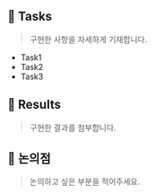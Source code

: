 ## 📝 Tasks

> 구현한 사항을 자세하게 기재합니다.

- Task1
- Task2
- Task3

## 📝 Results

> 구현한 결과를 첨부합니다.

## 📝 논의점

> 논의하고 싶은 부분을 적어주세요.
